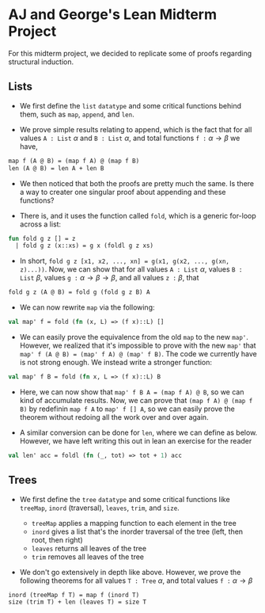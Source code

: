 # AJ and George's Lean Midterm Project

For this midterm project, we decided to replicate some of proofs regarding
structural induction.

## Lists

- We first define the `list` `datatype` and some critical functions behind them,
such as `map`, `append`, and `len`.

- We prove simple results relating to append, which is the fact that for all
values `A : List` $\alpha$ and `B : List` $\alpha$, and total functions `f :`
$\alpha \to \beta$ we have,

```sml
map f (A @ B) = (map f A) @ (map f B)
len (A @ B) = len A + len B
```

- We then noticed that both the proofs are pretty much the same. Is there a way
to creater one singular proof about appending and these functions?

- There is, and it uses the function called `fold`, which is a generic for-loop
across a list:
```sml
fun fold g z [] = z
  | fold g z (x::xs) = g x (foldl g z xs)
```
- In short, `fold g z [x1, x2, ..., xn] = g(x1, g(x2, ..., g(xn, z)...))`. Now,
we can show that for all values `A : List` $\alpha$, values `B : List` $\beta$, values `g :` $\alpha \to \beta \to \beta$,
and all values `z :` $\beta$, that
```sml
fold g z (A @ B) = fold g (fold g z B) A
```

- We can now rewrite `map` via the following:
```sml
val map' f = fold (fn (x, L) => (f x)::L) []
```
- We can easily prove the equivalence from the old `map` to the new `map'`.
However, we realized that it's impossible to prove with the new `map'` that
`map' f (A @ B) = (map' f A) @ (map' f B)`. The code we currently have is not
strong enough. We instead write a stronger function:
```sml
val map' f B = fold (fn x, L => (f x)::L) B
```
- Here, we can now show that `map' f B A = (map f A) @ B`, so we can kind of
accumulate results. Now, we can prove that `(map f A) @ (map f B)` by redefinin
`map f A` to `map' f [] A`, so we can easily prove the theorem without redoing
all the work over and over again.

- A similar conversion can be done for `len`, where we can define as below.
However, we have left writing this out in lean an exercise for the reader
```sml
val len' acc = foldl (fn (_, tot) => tot + 1) acc
```

## Trees
- We first define the `tree` `datatype` and some critical functions like 
`treeMap`, `inord` (traversal), `leaves`, `trim`, and `size`.
  - `treeMap` applies a mapping function to each element in the tree
  - `inord` gives a list that's the inorder traversal of the tree (left, then
    root, then right)
  - `leaves` returns all leaves of the tree
  - `trim` removes all leaves of the tree

- We don't go extensively in depth like above. However, we prove the following
theorems for all values `T : Tree` $\alpha$, and total values `f :` $\alpha \to \beta$
```sml
inord (treeMap f T) = map f (inord T)
size (trim T) + len (leaves T) = size T
```

